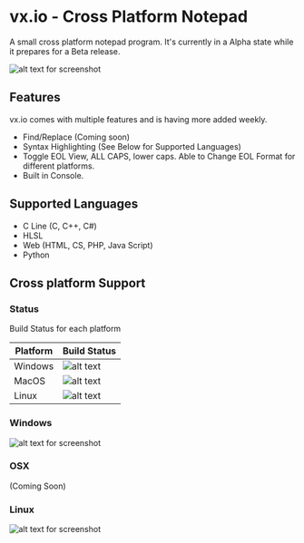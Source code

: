 # vx.io - Cross Platform Notepad
A small cross platform notepad program. It's currently in a Alpha state while it prepares for a Beta release.

![alt text for screenshot][scrnsht] 

## Features
vx.io comes with multiple features and is having more added weekly.

* Find/Replace (Coming soon)
* Syntax Highlighting (See Below for Supported Languages)
* Toggle EOL View, ALL CAPS, lower caps. Able to Change EOL Format for different platforms.
* Built in Console.

## Supported Languages
* C Line (C, C++, C#)
* HLSL
* Web (HTML, CS, PHP, Java Script)
* Python

## Cross platform Support
### Status
Build Status for each platform

| Platform | Build Status                |
|----------|-----------------------------|
| Windows  | ![alt text][buildstatusWIN] |
| MacOS    | ![alt text][buildstatusMAC] |
| Linux    | ![alt text][buildstatusTUX] |

### Windows

![alt text for screenshot][winscrnsht]

### OSX

(Coming Soon)

### Linux

![alt text for screenshot][tuxscrnsht]


[buildstatusWIN]: https://img.shields.io/badge/build-passing-brightgreen.svg

[buildstatusMAC]: https://img.shields.io/badge/build-tbd-blue.svg

[buildstatusTUX]: https://img.shields.io/badge/build-passing-brightgreen.svg

[scrnsht]: https://raw.githubusercontent.com/virte-c/vx.io/master/ref/scrnsht/scrnsht.png

[tuxscrnsht]: https://raw.githubusercontent.com/virte-c/vx.io/master/ref/scrnsht/linux.png

[winscrnsht]: https://raw.githubusercontent.com/virte-c/vx.io/master/ref/scrnsht/windows.png
